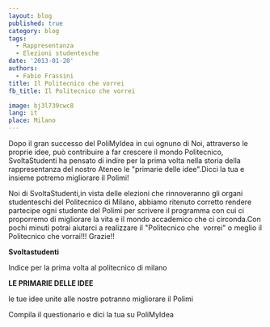 ```yaml
---
layout: blog
published: true
category: blog
tags:
  - Rappresentanza
  - Elezioni studentesche
date: '2013-01-20'
authors:
  - Fabio Frassini
title: Il Politecnico che vorrei
fb_title: Il Politecnico che vorrei

image: bj3l739cwc8
lang: it
place: Milano
---
```


Dopo il gran successo del PoliMyIdea in cui ognuno di Noi, attraverso le proprie idee, può contribuire a far crescere il mondo Politecnico, SvoltaStudenti ha pensato di indire per la prima volta nella storia della rappresentanza del nostro Ateneo le "primarie delle idee".Dicci la tua e insieme potremo migliorare il Polimi!  

Noi di SvoltaStudenti,in vista delle elezioni che rinnoveranno gli organi studenteschi del Politecnico di Milano, abbiamo ritenuto corretto rendere partecipe ogni studente del Polimi per scrivere il programma con cui ci proporremo di migliorare la vita e il mondo accademico che ci circonda.Con pochi minuti potrai aiutarci a realizzare il "Politecnico che  vorrei" o meglio il Politecnico che vorrai!!! Grazie!!

**Svoltastudenti**

Indice per la prima volta al politecnico di milano

**LE PRIMARIE DELLE IDEE**

le tue idee unite alle nostre potranno migliorare il Polimi

Compila il questionario e dici la tua su PoliMyIdea
